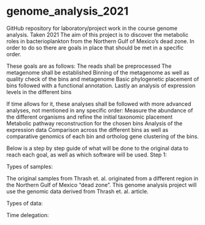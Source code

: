 # genome_analysis_2021
GitHub repository for laboratory/project work in the course genome analysis. Taken 2021
The aim of this project is to discover the metabolic roles in bacterioplankton from the Northern Gulf of Mexico’s dead zone. In order to do so there are goals in place that should be met in a specific order. 

These goals are as follows: 
The reads shall be preprocessed
The metagenome shall be established 
Binning of the metagenome as well as quality check of the bins and metagenome 
Basic phylogenetic placement of bins followed with a functional annotation. 
Lastly an analysis of expression levels in the different bins 

If time allows for it, these analyses shall be followed with more advanced analyses, not mentioned in any specific order: 
Measure the abundance of the different organisms and refine the initial taxonomic placement  
Metabolic pathway reconstruction for the chosen bins 
Analysis of the expression data 
Comparison across the different bins as well as comparative genomics of each bin and ortholog gene clustering of the bins. 

Below is a step by step guide of what will be done to the original data to reach each goal, as well as which software will be used. 
Step 1: 



Types of samples: 

The original samples from Thrash et. al. originated from a different region in the Northern Gulf of Mexico “dead zone”. This genome analysis project will use the genomic data derived from Thrash et. al. article. 


Types of data: 

Time delegation: 



